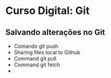 # Curso Digital: Git

## Salvando alterações no Git

* Comando git push
* Sharing files local to Github
* Command git pull
* Command git fetch
*



